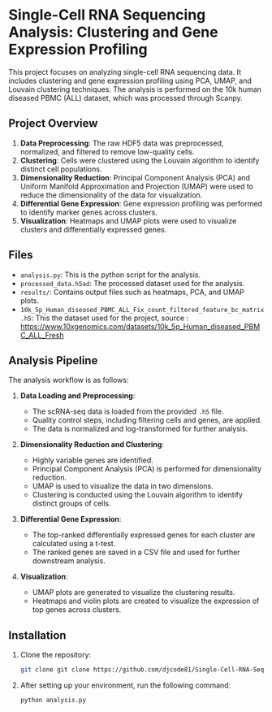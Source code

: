 # Single-Cell RNA Sequencing Analysis: Clustering and Gene Expression Profiling

This project focuses on analyzing single-cell RNA sequencing data. It includes clustering and gene expression profiling using PCA, UMAP, and Louvain clustering techniques. The analysis is performed on the 10k human diseased PBMC (ALL) dataset, which was processed through Scanpy.

## Project Overview

1. **Data Preprocessing**: The raw HDF5 data was preprocessed, normalized, and filtered to remove low-quality cells.
2. **Clustering**: Cells were clustered using the Louvain algorithm to identify distinct cell populations.
3. **Dimensionality Reduction**: Principal Component Analysis (PCA) and Uniform Manifold Approximation and Projection (UMAP) were used to reduce the dimensionality of the data for visualization.
4. **Differential Gene Expression**: Gene expression profiling was performed to identify marker genes across clusters.
5. **Visualization**: Heatmaps and UMAP plots were used to visualize clusters and differentially expressed genes.

## Files

- `analysis.py`: This is the python script for the analysis.
- `processed_data.h5ad`: The processed dataset used for the analysis.
- `results/`: Contains output files such as heatmaps, PCA, and UMAP plots.
- `10k_5p_Human_diseased_PBMC_ALL_Fix_count_filtered_feature_bc_matrix.h5`: This the dataset used for the project, source : https://www.10xgenomics.com/datasets/10k_5p_Human_diseased_PBMC_ALL_Fresh

## Analysis Pipeline

The analysis workflow is as follows:

1. **Data Loading and Preprocessing**:
   - The scRNA-seq data is loaded from the provided `.h5` file.
   - Quality control steps, including filtering cells and genes, are applied.
   - The data is normalized and log-transformed for further analysis.
   
2. **Dimensionality Reduction and Clustering**:
   - Highly variable genes are identified.
   - Principal Component Analysis (PCA) is performed for dimensionality reduction.
   - UMAP is used to visualize the data in two dimensions.
   - Clustering is conducted using the Louvain algorithm to identify distinct groups of cells.

3. **Differential Gene Expression**:
   - The top-ranked differentially expressed genes for each cluster are calculated using a t-test.
   - The ranked genes are saved in a CSV file and used for further downstream analysis.

4. **Visualization**:
   - UMAP plots are generated to visualize the clustering results.
   - Heatmaps and violin plots are created to visualize the expression of top genes across clusters.


## Installation

1. Clone the repository:
   ```bash
   git clone git clone https://github.com/djcode81/Single-Cell-RNA-Sequencing-Analysis-Clustering-and-Gene-Expression-Profiling.git

2. After setting up your environment, run the following command:

   ```bash
   python analysis.py

